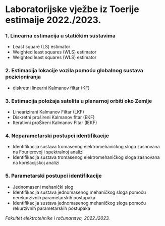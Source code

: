 # Laboratorijske vježbe iz Toerije estimaije 2022./2023.

### 1. Linearna estimacija u statičkim sustavima

* Least square (LS) estimator
* Weighted least squares (WLS) estimator
* Weighted least squares (WLS) estimator

### 2. Estimacija lokacije vozila pomoću globalnog sustava pozicioniranja

* diskretni linearni Kalmanov filtar (KF)

### 3. Estimacija položaja satelita u planarnoj orbiti oko Zemlje

* Linearizirani Kalmanov Filtar (LKF)
* Diskretni prošireni Kalmanov fltar (EKF)
* Iterativni proŠireni Kalmanov Fltar (IEKF)


### 4. Neparametarski postupci identifikacije

* Identifikacija sustava tromasenog elektromehaničkog sloga zasnovana na Fourierovoj i spektralnoj analizi
* Identifikacija sustava tromasenog elektromehaničkog sloga zasnovana na korelacijskoj analizi

### 5. Parametarski postupci identifikacije

* Jednomaseni mehanički slog
* Identifikacija sustava jednomasenog mehaničkog sloga pomoću nerekurzivnih parametarskih postupaka
* Identifikacija sustava jednomasenog mehaničkog sloga pomoću rekurzivnih parametarskih postupaka

*Fakultet elektrotehnike i računarstva, 2022./2023.*